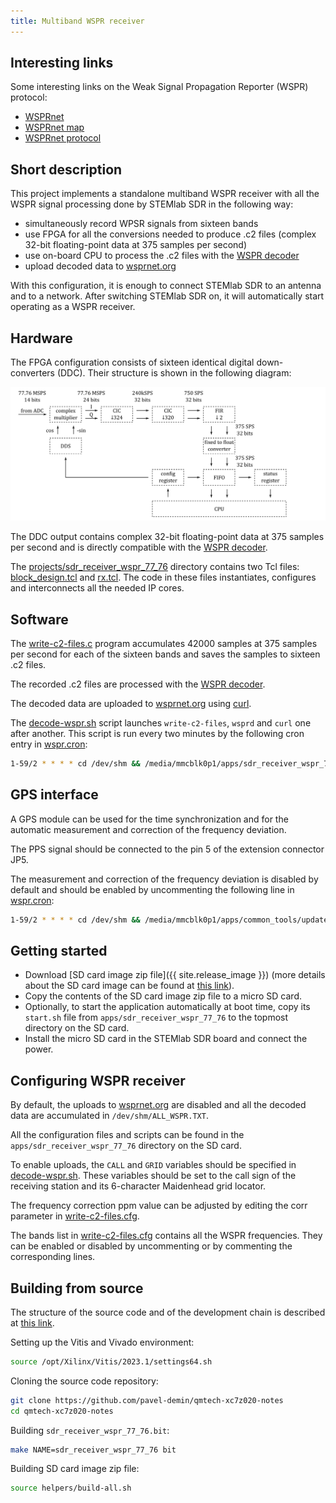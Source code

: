 ```yaml
---
title: Multiband WSPR receiver
---
```


## Interesting links

Some interesting links on the Weak Signal Propagation Reporter (WSPR) protocol:

 - [WSPRnet](https://wsprnet.org)
 - [WSPRnet map](https://wsprnet.org/drupal/wsprnet/map)
 - [WSPRnet protocol](https://wsprnet.org/automate.txt)

## Short description

This project implements a standalone multiband WSPR receiver with all the WSPR signal processing done by STEMlab SDR in the following way:

 - simultaneously record WPSR signals from sixteen bands
 - use FPGA for all the conversions needed to produce .c2 files (complex 32-bit floating-point data at 375 samples per second)
 - use on-board CPU to process the .c2 files with the [WSPR decoder](https://github.com/pavel-demin/wsprd)
 - upload decoded data to [wsprnet.org](https://wsprnet.org)

With this configuration, it is enough to connect STEMlab SDR to an antenna and to a network. After switching STEMlab SDR on, it will automatically start operating as a WSPR receiver.

## Hardware

The FPGA configuration consists of sixteen identical digital down-converters (DDC). Their structure is shown in the following diagram:

![WSPR receiver](/img/sdr-receiver-wspr-77-76.png)

The DDC output contains complex 32-bit floating-point data at 375 samples per second and is directly compatible with the [WSPR decoder](https://github.com/pavel-demin/wsprd).

The [projects/sdr_receiver_wspr_77_76](https://github.com/pavel-demin/qmtech-xc7z020-notes/tree/main/projects/sdr_receiver_wspr_77_76) directory contains two Tcl files: [block_design.tcl](https://github.com/pavel-demin/qmtech-xc7z020-notes/blob/main/projects/sdr_receiver_wspr_77_76/block_design.tcl) and [rx.tcl](https://github.com/pavel-demin/qmtech-xc7z020-notes/blob/main/projects/sdr_receiver_wspr_77_76/rx.tcl). The code in these files instantiates, configures and interconnects all the needed IP cores.

## Software

The [write-c2-files.c](https://github.com/pavel-demin/qmtech-xc7z020-notes/tree/main/projects/sdr_receiver_wspr_77_76/app/write-c2-files.c) program accumulates 42000 samples at 375 samples per second for each of the sixteen bands and saves the samples to sixteen .c2 files.

The recorded .c2 files are processed with the [WSPR decoder](https://github.com/pavel-demin/wsprd).

The decoded data are uploaded to [wsprnet.org](https://wsprnet.org) using [curl](https://curl.haxx.se).

The [decode-wspr.sh](https://github.com/pavel-demin/qmtech-xc7z020-notes/tree/main/projects/sdr_receiver_wspr_77_76/app/decode-wspr.sh) script launches `write-c2-files`, `wsprd` and `curl` one after another. This script is run every two minutes by the following cron entry in [wspr.cron](https://github.com/pavel-demin/qmtech-xc7z020-notes/tree/main/projects/sdr_receiver_wspr_77_76/app/wspr.cron):
```bash
1-59/2 * * * * cd /dev/shm && /media/mmcblk0p1/apps/sdr_receiver_wspr_77_76/decode-wspr.sh >> decode-wspr.log 2>&1 &
```

## GPS interface

A GPS module can be used for the time synchronization and for the automatic measurement and correction of the frequency deviation.

The PPS signal should be connected to the pin 5 of the extension connector JP5.

The measurement and correction of the frequency deviation is disabled by default and should be enabled by uncommenting the following line in [wspr.cron](https://github.com/pavel-demin/qmtech-xc7z020-notes/tree/main/projects/sdr_receiver_wspr_77_76/app/wspr.cron):
```bash
1-59/2 * * * * cd /dev/shm && /media/mmcblk0p1/apps/common_tools/update-corr.sh 77.76 >> update-corr.log 2>&1 &
```

## Getting started

 - Download [SD card image zip file]({{ site.release_image }}) (more details about the SD card image can be found at [this link](/alpine.md)).
 - Copy the contents of the SD card image zip file to a micro SD card.
 - Optionally, to start the application automatically at boot time, copy its `start.sh` file from `apps/sdr_receiver_wspr_77_76` to the topmost directory on the SD card.
 - Install the micro SD card in the STEMlab SDR board and connect the power.

## Configuring WSPR receiver

By default, the uploads to [wsprnet.org](https://wsprnet.org) are disabled and all the decoded data are accumulated in `/dev/shm/ALL_WSPR.TXT`.

All the configuration files and scripts can be found in the `apps/sdr_receiver_wspr_77_76` directory on the SD card.

To enable uploads, the `CALL` and `GRID` variables should be specified in [decode-wspr.sh](https://github.com/pavel-demin/qmtech-xc7z020-notes/tree/main/projects/sdr_receiver_wspr_77_76/app/decode-wspr.sh#L4-L5). These variables should be set to the call sign of the receiving station and its 6-character Maidenhead grid locator.

The frequency correction ppm value can be adjusted by editing the corr parameter in [write-c2-files.cfg](https://github.com/pavel-demin/qmtech-xc7z020-notes/tree/main/projects/sdr_receiver_wspr_77_76/app/write-c2-files.cfg).

The bands list in [write-c2-files.cfg](https://github.com/pavel-demin/qmtech-xc7z020-notes/tree/main/projects/sdr_receiver_wspr_77_76/app/write-c2-files.cfg) contains all the WSPR frequencies. They can be enabled or disabled by uncommenting or by commenting the corresponding lines.

## Building from source

The structure of the source code and of the development chain is described at [this link](/led-blinker-77-76.md).

Setting up the Vitis and Vivado environment:
```bash
source /opt/Xilinx/Vitis/2023.1/settings64.sh
```

Cloning the source code repository:
```bash
git clone https://github.com/pavel-demin/qmtech-xc7z020-notes
cd qmtech-xc7z020-notes
```

Building `sdr_receiver_wspr_77_76.bit`:
```bash
make NAME=sdr_receiver_wspr_77_76 bit
```

Building SD card image zip file:
```bash
source helpers/build-all.sh
```
